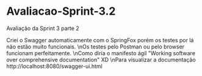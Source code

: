 # Avaliacao-Sprint-3.2
Avaliação da Sprint 3 parte 2

Criei o Swagger automaticamente com o SpringFox porém os testes por lá não estão muito funcionais.
\nOs testes pelo Postman ou pelo browser funcionam perfeitamente.
\nComo diria o manifesto ágil "Working software over comprehensive documentation" XD
\nPara visualizar a documentação http://localhost:8080/swagger-ui.html
